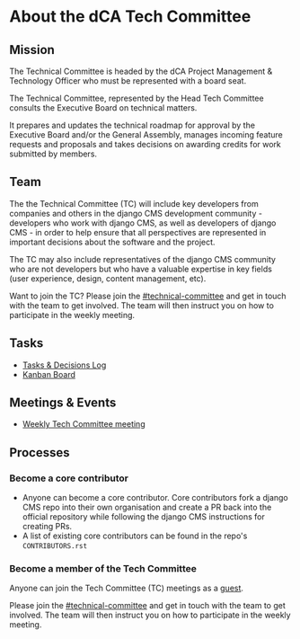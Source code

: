 # About the dCA Tech Committee

## Mission

The Technical Committee is headed by the dCA Project Management & Technology Officer who must be represented with a board seat. 

The Technical Committee, represented by the Head Tech Committee consults the Executive Board on technical matters. 

It prepares and updates the technical roadmap for approval by the Executive Board and/or the General Assembly, manages incoming feature requests and proposals and takes decisions on awarding credits for work submitted by members.

## Team
The the Technical Committee (TC) will include key developers from companies and others in the django CMS development community - developers who work with django CMS, as well as developers of django CMS - in order to help ensure that all perspectives are represented in important decisions about the software and the project.

The TC may also include representatives of the django CMS community who are not developers but who have a valuable expertise in key fields (user experience, design, content management, etc).

Want to join the TC? Please join the [#technical-committee](https://discord-tech-committee-channel.django-cms.org) and get in touch with the team to get involved. The team will then instruct you on how to participate in the weekly meeting.



## Tasks

- [Tasks & Decisions Log](/tech-committee/tasks-and-decisions-log.md)
- [Kanban Board](https://github.com/django-cms/django-cms-mgmt/projects/1)

## Meetings & Events

- [Weekly Tech Committee meeting](https://github.com/django-cms/django-cms-mgmt/blob/master/community%20and%20support/weekly%20tech%20committee%20meeting.md)


## Processes

### Become a core contributor
- Anyone can become a core contributor. Core contributors fork a django CMS repo into their own organisation and create a PR back into the official repository while following the django CMS instructions for creating PRs.
- A list of existing core contributors can be found in the repo's `CONTRIBUTORS.rst`

### Become a member of the Tech Committee

Anyone can join the Tech Committee (TC) meetings as a [guest](https://github.com/django-cms/django-cms-mgmt/blob/master/community%20and%20support/weekly%20tech%20committee%20meeting.md).

Please join the [#technical-committee](https://discord-tech-committee-channel.django-cms.org) and get in touch with the team to get involved. The team will then instruct you on how to participate in the weekly meeting.


